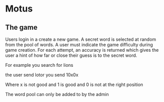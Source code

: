 # Motus

## The game
Users login in a create a new game. A secret word is selected at random from the pool of words. 
A user must indicate the game difficulty during game creation.
For each attempt, an accuracy is returned which gives the user a hint of how far or close their guess is to the secret word. 

For example
you search for lions

the user send lotor
you send 10x0x

Where x is not good
and 1 is good
and 0 is not at the right position


The word pool can only be added to by the admin 
